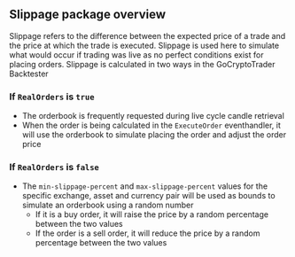 ## Slippage package overview

Slippage refers to the difference between the expected price of a trade and the price at which the trade is executed. Slippage is used here to simulate what would occur if trading was live as no perfect conditions exist for placing orders.
Slippage is calculated in two ways in the GoCryptoTrader Backtester

### If `RealOrders` is `true`
- The orderbook is frequently requested during live cycle candle retrieval
- When the order is being calculated in the `ExecuteOrder` eventhandler, it will use the orderbook to simulate placing the order and adjust the order price

### If `RealOrders` is `false`
- The `min-slippage-percent` and `max-slippage-percent` values for the specific exchange, asset and currency pair will be used as bounds to simulate an orderbook using a random number
  - If it is a buy order, it will raise the price by a random percentage between the two values
  - If the order is a sell order, it will reduce the price by a random percentage between the two values


